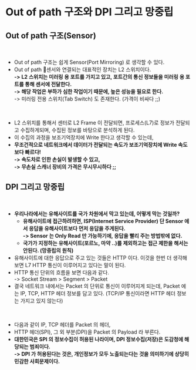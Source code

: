 # Out of path 구조와 DPI 그리고 망중립

## Out of path 구조(Sensor)

<figure><img src="../../../../../.gitbook/assets/스크린샷 2024-01-12 16.23.28.png" alt=""><figcaption></figcaption></figure>

* Out of path 구조는 쉽게 Sensor(Port Mirroring) 로 생각할 수 있다.
* Out of path 센서와 연결되는 대표적인 장치는 L2 스위치이다. \
  **-> L2 스위치는 미러링 용 포트를 가지고 있고, 포트간의 통신 정보들을 미러링 용 포트를 통해 센서에 전달한다.**\
  **-> 해당 작업은 부하가 심한 작업이기 때문에, 높은 성능을 필요로 한다.**\
  \-> 미러링 전용 스위치(Tab Switch) 도 존재한다. (가격이 비싸다 ;;)

<figure><img src="../../../../../.gitbook/assets/스크린샷 2024-01-12 17.09.01.png" alt=""><figcaption></figcaption></figure>

* L2 스위치를 통해서 센터로 L2 Frame 이 전달되면, 프로세스(L7)로 정보가 전달되고 수집하게되며, 수집된 정보를 바탕으로 분석하게 된다.&#x20;
* 이 수집의 과정을 보조기억장치에 Write 한다고 생각할 수 있는데,
* **무조건적으로 네트워크에서 데이터가 전달되는 속도가 보조기억장치에 Write 속도보다 빠르다!**\
  **-> 속도차로 인한 손실이 발생할 수 있고,** \
  **-> 무손실 스캐너 장비의 가격은 무시무시하다 ;;**

## DPI 그리고 망중립

<figure><img src="../../../../../.gitbook/assets/스크린샷 2024-01-12 16.43.07.png" alt=""><figcaption></figcaption></figure>

* **우리나라에서는 유해사이트를 국가 차원에서 막고 있는데, 어떻게 막는 것일까?**
  * **유해사이트에 접근하려하면, ISP(Internet Service Provider) 단 Sensor 에서 응답을 유해사이트보다 먼저 응답을 주게된다.** \
    **-> Sensor 는 Only Read 만 가능하기에, 응답을 빨리 주는 방법밖에 없다.**&#x20;
  * **국가가 지정하는 유해사이트(포르노, 마약 ..)를 제외하고는 접근 제한을 해서는 안된다. (망중립의 원칙)**
* 유해사이트에 대한 응답으로 주고 있는 것들은 HTTP 이다. 이것을 한번 더 생각해보면 L7 HTTP 통신이 이루어지고 있다는 말이 된다.
* HTTP 통신 단위의 흐름을 보면 다음과 같다.\
  \-> Socket Stream > Segment > Packet&#x20;
* 결국 네트워크 내에서는 Packet 의 단위로 통신이 이루어지게 되는데, Packet 에는 IP, TCP, HTTP 헤더 정보를 담고 있다. (TCP/IP 통신이라면 HTTP 헤더 정보는 가지고 있지 않는다)

<figure><img src="../../../../../.gitbook/assets/스크린샷 2024-01-12 16.58.26.png" alt=""><figcaption></figcaption></figure>

* 다음과 같이 IP, TCP 헤더를 Packet 의 헤더,&#x20;
* HTTP 헤더(SPI), 그 외 부분(DPI)을 Packet 의 Payload 라 부른다.&#x20;
* **대한민국은 SPI 의 정보수집이 허용된 나라이며, DPI 정보수집(저장)은 도감청에 해당되는 범죄이다.** \
  **-> DPI 가 허용된다는 것은, 개인정보가 모두 노출되는다는 것을 의미하기에 상당히 민감한 사회문제이다.**&#x20;
